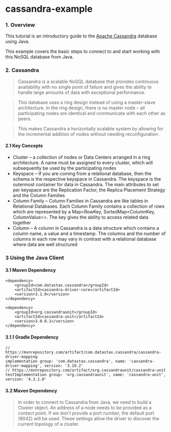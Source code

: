 # cassandra-example

### 1. Overview
This tutorial is an introductory guide to the [Apache Cassandra](https://cassandra.apache.org/) database using Java.

This example covers the basic steps to connect to and start working with this NoSQL database from Java.

### 2. Cassandra
>Cassandra is a scalable NoSQL database that provides continuous availability with no single point of failure and gives the ability to handle large amounts of data with exceptional performance.

>This database uses a ring design instead of using a master-slave architecture. In the ring design, there is no master node – all participating nodes are identical and communicate with each other as peers.

>This makes Cassandra a horizontally scalable system by allowing for the incremental addition of nodes without needing reconfiguration.


#### 2.1 Key Concepts
 - Cluster – a collection of nodes or Data Centers arranged in a ring architecture. A name must be assigned to every cluster, which will subsequently be used by the participating nodes
 - Keyspace – If you are coming from a relational database, then the schema is the respective keyspace in Cassandra. The keyspace is the outermost container for data in Cassandra. The main attributes to set per keyspace are the Replication Factor, the Replica Placement Strategy and the Column Families
 - Column Family – Column Families in Cassandra are like tables in Relational Databases. Each Column Family contains a collection of rows which are represented by a Map<RowKey, SortedMap<ColumnKey, ColumnValue>>. The key gives the ability to access related data together
 - Column – A column in Cassandra is a data structure which contains a column name, a value and a timestamp. The columns and the number of columns in each row may vary in contrast with a relational database where data are well structured

### 3 Using the Java Client
#### 3.1 Maven Dependency
```
<dependency>
    <groupId>com.datastax.cassandra</groupId>
    <artifactId>cassandra-driver-core</artifactId>
    <version>3.1.0</version>
</dependency>

<dependency>
    <groupId>org.cassandraunit</groupId>
    <artifactId>cassandra-unit</artifactId>
    <version>3.0.0.1</version>
</dependency>
```
#### 3.1.1 Gradle Dependency
```
// https://mvnrepository.com/artifact/com.datastax.cassandra/cassandra-driver-mapping
implementation group: 'com.datastax.cassandra', name: 'cassandra-driver-mapping', version: '3.10.2'
// https://mvnrepository.com/artifact/org.cassandraunit/cassandra-unit
testImplementation group: 'org.cassandraunit', name: 'cassandra-unit', version: '4.3.1.0'

```
#### 3.2 Maven Dependency
> In order to connect to Cassandra from Java, we need to build a Cluster object.
> An address of a node needs to be provided as a contact point. If we don't provide a port number, the default port (9042) will be used.
> These settings allow the driver to discover the current topology of a cluster.


